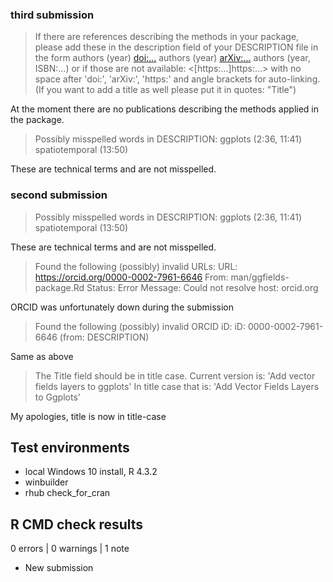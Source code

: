 ### third submission

 > If there are references describing the methods in your package, please
add these in the description field of your DESCRIPTION file in the form
authors (year) <doi:...>
authors (year) <arXiv:...>
authors (year, ISBN:...)
or if those are not available: <[https:...]https:...>
with no space after 'doi:', 'arXiv:', 'https:' and angle brackets for
auto-linking.
(If you want to add a title as well please put it in quotes: "Title")

At the moment there are no publications describing the methods
applied in the package.

 > Possibly misspelled words in DESCRIPTION:
   ggplots (2:36, 11:41)
   spatiotemporal (13:50)

These are technical terms and are not misspelled.


### second submission

 > Possibly misspelled words in DESCRIPTION:
   ggplots (2:36, 11:41)
   spatiotemporal (13:50)

These are technical terms and are not misspelled.

 > Found the following (possibly) invalid URLs:
    URL: https://orcid.org/0000-0002-7961-6646
    From: man/ggfields-package.Rd
    Status: Error
    Message: Could not resolve host: orcid.org

ORCID was unfortunately down during the submission

 > Found the following (possibly) invalid ORCID iD:
   iD: 0000-0002-7961-6646	(from: DESCRIPTION)

Same as above

 > The Title field should be in title case. Current version is:
   'Add vector fields layers to ggplots'
   In title case that is:
   'Add Vector Fields Layers to Ggplots'

My apologies, title is now in title-case

## Test environments

 * local Windows 10 install, R 4.3.2
 * winbuilder
 * rhub check_for_cran

## R CMD check results

0 errors | 0 warnings | 1 note

 * New submission
